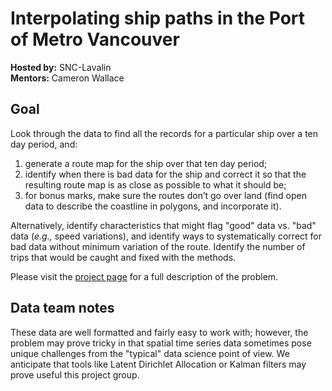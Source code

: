 # Interpolating ship paths in the Port of Metro Vancouver

**Hosted by:** SNC-Lavalin  
**Mentors:** Cameron Wallace

## Goal

Look through the data to find all the records for a particular ship over a ten
day period, and:

1. generate a route map for the ship over that ten day period;
2. identify when there is bad data for the ship and correct it so that the
   resulting route map is as close as possible to what it should be;
3. for bonus marks, make sure the routes don’t go over land (find open data to
   describe the coastline in polygons, and incorporate it).

Alternatively, identify characteristics that might flag "good" data vs. "bad"
data (*e.g.,* speed variations), and identify ways to systematically correct for
bad data without minimum variation of the route. Identify the number of trips
that would be caught and fixed with the methods.

Please visit the
[project page](http://workshop.bcdata.ca/2018/project/project-3/) for a full
description of the problem.

## Data team notes

These data are well formatted and fairly easy to work with; however, the problem
may prove tricky in that spatial time series data sometimes pose unique
challenges from the "typical" data science point of view. We anticipate that
tools like Latent Dirichlet Allocation or Kalman filters may prove useful this
project group.
